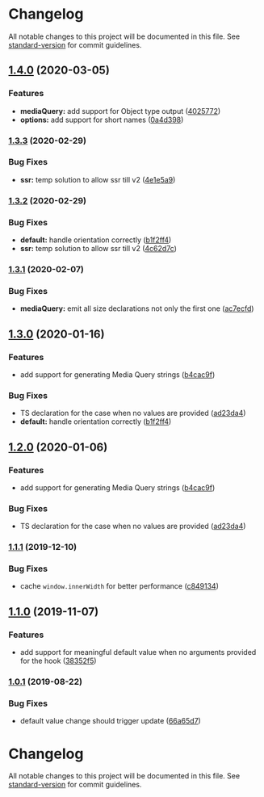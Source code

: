 # Changelog

All notable changes to this project will be documented in this file. See [standard-version](https://github.com/conventional-changelog/standard-version) for commit guidelines.

## [1.4.0](https://github.com/wintercounter/use-breakpoint/compare/v1.3.3...v1.4.0) (2020-03-05)


### Features

* **mediaQuery:** add support for Object type output ([4025772](https://github.com/wintercounter/use-breakpoint/commit/402577293a8818033cd3e8583892da03498e1bf8))
* **options:** add support for short names ([0a4d398](https://github.com/wintercounter/use-breakpoint/commit/0a4d3984f4cf7eb435b69e29dd345b27661b7e44))

### [1.3.3](https://github.com/wintercounter/use-breakpoint/compare/v1.3.2...v1.3.3) (2020-02-29)


### Bug Fixes

* **ssr:** temp solution to allow ssr till v2 ([4e1e5a9](https://github.com/wintercounter/use-breakpoint/commit/4e1e5a9b612f38bf1a5410cf30c23b2401aae275))

### [1.3.2](https://github.com/wintercounter/use-breakpoint/compare/v1.2.1...v1.3.2) (2020-02-29)


### Bug Fixes

* **default:** handle orientation correctly ([b1f2ff4](https://github.com/wintercounter/use-breakpoint/commit/b1f2ff4c1fe7a4e98fce75d3ca406529c59fa53f))
* **ssr:** temp solution to allow ssr till v2 ([4c62d7c](https://github.com/wintercounter/use-breakpoint/commit/4c62d7cf3f638c1de84c989d8561216176d940ec))

### [1.3.1](https://github.com/wintercounter/use-breakpoint/compare/v1.2.1...v1.3.1) (2020-02-07)

### Bug Fixes

* **mediaQuery:** emit all size declarations not only the first one ([ac7ecfd](https://github.com/wintercounter/use-breakpoint/commit/ac7ecfdc27336bb3738c0fcc967efb76b798ddd6))

## [1.3.0](https://github.com/wintercounter/use-breakpoint/compare/v1.2.0...v1.3.0) (2020-01-16)


### Features

* add support for generating Media Query strings ([b4cac9f](https://github.com/wintercounter/use-breakpoint/commit/b4cac9fea59f7e83e17683b839229ee9dfbe164e))


### Bug Fixes

* TS declaration for the case when no values are provided ([ad23da4](https://github.com/wintercounter/use-breakpoint/commit/ad23da4d7e8c5acf8672661e0ba50aae497fc260))
* **default:** handle orientation correctly ([b1f2ff4](https://github.com/wintercounter/use-breakpoint/commit/b1f2ff4c1fe7a4e98fce75d3ca406529c59fa53f))

## [1.2.0](https://github.com/wintercounter/use-breakpoint/compare/v1.1.1...v1.2.0) (2020-01-06)


### Features

* add support for generating Media Query strings ([b4cac9f](https://github.com/wintercounter/use-breakpoint/commit/b4cac9fea59f7e83e17683b839229ee9dfbe164e))


### Bug Fixes

* TS declaration for the case when no values are provided ([ad23da4](https://github.com/wintercounter/use-breakpoint/commit/ad23da4d7e8c5acf8672661e0ba50aae497fc260))

### [1.1.1](https://github.com/wintercounter/use-breakpoint/compare/v1.1.0...v1.1.1) (2019-12-10)


### Bug Fixes

* cache `window.innerWidth` for better performance ([c849134](https://github.com/wintercounter/use-breakpoint/commit/c8491348c08d07ac5cd1139788546d4e664a2ce7))

## [1.1.0](https://github.com/wintercounter/use-breakpoint/compare/v1.0.1...v1.1.0) (2019-11-07)


### Features

* add support for meaningful default value when no arguments provided for the hook ([38352f5](https://github.com/wintercounter/use-breakpoint/commit/38352f5))

### [1.0.1](https://github.com/wintercounter/use-breakpoint/compare/v1.0.0...v1.0.1) (2019-08-22)


### Bug Fixes

* default value change should trigger update ([66a65d7](https://github.com/wintercounter/use-breakpoint/commit/66a65d7))

# Changelog

All notable changes to this project will be documented in this file. See [standard-version](https://github.com/conventional-changelog/standard-version) for commit guidelines.
